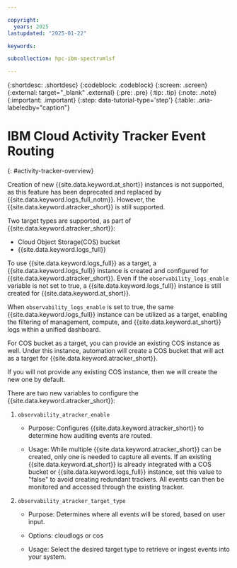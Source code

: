 ```yaml
---

copyright:
  years: 2025
lastupdated: "2025-01-22"

keywords: 

subcollection: hpc-ibm-spectrumlsf

---
```


{:shortdesc: .shortdesc}
{:codeblock: .codeblock}
{:screen: .screen}
{:external: target="_blank" .external}
{:pre: .pre}
{:tip: .tip}
{:note: .note}
{:important: .important}
{:step: data-tutorial-type='step'}
{:table: .aria-labeledby="caption"}

# IBM Cloud Activity Tracker Event Routing
{: #activity-tracker-overview}

Creation of new {{site.data.keyword.at_short}} instances is not supported, as this feature has been deprecated and replaced by {{site.data.keyword.logs_full_notm}}. However, the {{site.data.keyword.atracker_short}} is still supported.

Two target types are supported, as part of {{site.data.keyword.atracker_short}}:

* Cloud Object Storage(COS) bucket
* {{site.data.keyword.logs_full}}

To use {{site.data.keyword.logs_full}} as a target, a {{site.data.keyword.logs_full}} instance is created and configured for {{site.data.keyword.atracker_short}}. Even if the `observability_logs_enable` variable is not set to true, a {{site.data.keyword.logs_full}} instance is still created for {{site.data.keyword.at_short}}.

When `observability_logs_enable` is set to true, the same {{site.data.keyword.logs_full}} instance can be utilized as a target, enabling the filtering of management, compute, and {{site.data.keyword.at_short}} logs within a unified dashboard.

For COS bucket as a target, you can provide an existing COS instance as well. Under this instance, automation will create a COS bucket that will act as a target for {{site.data.keyword.atracker_short}}.

If you will not provide any existing COS instance, then we will create the new one by default.

There are two new variables to configure the {{site.data.keyword.atracker_short}}:

1. `observability_atracker_enable`

    * Purpose: Configures {{site.data.keyword.atracker_short}} to determine how auditing events are routed.

    * Usage: While multiple {{site.data.keyword.atracker_short}} can be created, only one is needed to capture all events. If an existing {{site.data.keyword.at_short}} is already integrated with a COS bucket or {{site.data.keyword.logs_full}} instance, set this value to "false" to avoid creating redundant trackers. All events can then be monitored and accessed through the existing tracker.

2. `observability_atracker_target_type`

    * Purpose: Determines where all events will be stored, based on user input.

    * Options: cloudlogs or cos

    * Usage: Select the desired target type to retrieve or ingest events into your system.
